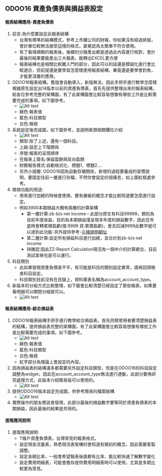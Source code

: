 ## ODOO16 資產負債表與損益表設定
#### 報表結構應用-資產負債表
1. 前言:為什麼要設定此報表結構
   + 台灣有標準的結構模式，參考上市櫃公司的財報，你如果沒有經過排版，會計單位較無法接受這樣的格式，直覺認為太簡單不符合使用。
   + 有了看得順眼的報表後，後續的分錄產出都是透過此內容進行核對，會計最後的結果要能產出三大報表，能轉出EXCEL更方便
   + 報表結構也是相關比較難入門的部分，因此可以的話還是模組化進行會比較適合，但前提還是要學習怎麼樣使用報表結構，畢竟還是要學會釣魚，才能更深層的應用。
2. ODOO16報表結構，舊版會自動導入，新版無法，因此手把手進行教學怎麼樣根據原生設定出14版本以前的資產負債表，首先先提供整理出來的報表結構，給各位參考完整的架構圖，有了此架構圖會比較容易想像有哪些工作是比較需要完成的事項，如下圖參考。
   + ![Alt text](https://github.com/ksharry/odoo-repository/blob/main/pic/A6111.png?raw=true)
   + 綠色:報表值
   + 藍色:科目類型
   + 白色:檢視
2. 系統設定後完成圖，如下圖參考，並說明表頭相關欄位介紹
   + ![Alt text](https://github.com/ksharry/odoo-repository/blob/main/pic/A6112.png?raw=true)
   + 類型:除了上述，還有一個科目。
   + 上級:設定上下階關係
   + 序號:報表的呈現順序
   + 在報表上簽名:保留盈餘與反向盈餘
   + 財務報告樣式:自動格式化、標題1、標題2....
   + 另外小提醒: ODOO16因為自動存檔關係，新增的過程要養成的習慣說明，要固定往前一層進行存檔，不然你會設定的很痛苦，如上圖紅框處參考。
4. 檢視功能的用途:
   + 用來進行加總的時候會使用，要有層級的概念才能比較知道要怎麼進行設定。
   + 例如3900本期損益大概有兩層的計算架構
     + 第一層計算:zb-b/s net income－此部分原生有科目99999，類別為目前年度收益，目的為本期損益僅呈現本年度的損益數字，因此在年底時會轉累積盈虧(借:9999 貸:累積盈虧)，會去扣減9999此數字就可以達到此功能-另外提供參考-[元植說明網址](https://www.yuanchih-consult.com/blog/odoo-1/post/odooodoo-15)
     + 第二層計算:設定所有損益科目進行加總，並合計到zb-b/s net income
     + 待確認:因此ZZ-Report Calculation現況為一個中介的計算總合，目前測試拿掉也是可以運行。
5. 科目類別
   +  此如果發現資產負債表不平，有可能是科目的類別設定異常，請再回頭檢查科目設定。
   +  科目類別目前沒有在目錄上，資料庫表名稱為account_account_type。
6. 新版本的分組方式比較整理，如下圖會比較清楚已經設定了那些報表，如果要看明細可以關閉分組就可以。
   + ![Alt text](https://github.com/ksharry/odoo-repository/blob/main/pic/A6114.png?raw=true)

#### 報表結構應用-綜合損益表
1. ODOO16報表結構手把手進行教學綜合損益表，首先同樣使用者要清楚損益表的結構，提供損益表完整的架構圖，有了此架構圖會比較容易想像有哪些工作是比較需要完成的事項，如下圖參考。
   + ![Alt text](https://github.com/ksharry/odoo-repository/blob/main/pic/A6118.png?raw=true)
   + 綠色:報表值
   + 藍色:科目類型
   + 白色:檢視
   + 紅字部分為理論上會設定的內容。
2. 因為損益表的結構滿多都需要另外設定科目類型，但是在ODOO16的科目設定調整為widget，因此在account_account_type無法進行連動，此部分要再研究處理方式，此版本介紹簡易版可以使用的。
   + ![Alt text](https://github.com/ksharry/odoo-repository/blob/main/pic/A6116.png?raw=true)
3. 提供ODOO16版本設定完成圖，供參考簡易的檔案結構
   + ![Alt text](https://github.com/ksharry/odoo-repository/blob/main/pic/A6117.png?raw=true)
4. 實際操作的朋友應該會發現，此部分最後的損益數字要等同於資產負債表的本期損益，因此最後的結果是共用的。

#### 進階應用說明
1. 進階應用說明:
   + T帳戶資產負債表，台灣常見的報表格式。
   + 設定現金流量表，熟悉現流表架構的會知道有期初的概念，因此需要客製調整。
   + 設定金額比率，一般會希望報表後面都有比率，能比較快速了解數字變化
   + 設定費用明細表，可能會擔存提供費用明細表時可以使用，尤其是多期比較更為常見。
